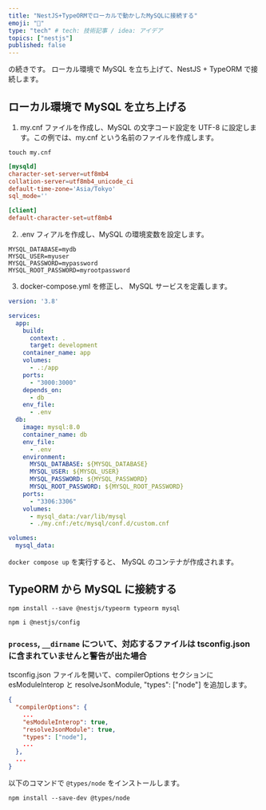 ```yaml
---
title: "NestJS+TypeORMでローカルで動かしたMySQLに接続する"
emoji: "📘"
type: "tech" # tech: 技術記事 / idea: アイデア
topics: ["nestjs"]
published: false
---
```


[]()の続きです。
ローカル環境で MySQL を立ち上げて、NestJS + TypeORM で接続します。

## ローカル環境で MySQL を立ち上げる

1. my.cnf ファイルを作成し、MySQL の文字コード設定を UTF-8 に設定します。この例では、my.cnf という名前のファイルを作成します。

```shell
touch my.cnf
```

```txt:my.cnf
[mysqld]
character-set-server=utf8mb4
collation-server=utf8mb4_unicode_ci
default-time-zone='Asia/Tokyo'
sql_mode=''

[client]
default-character-set=utf8mb4
```

2. .env フィアルを作成し、MySQL の環境変数を設定します。

```
MYSQL_DATABASE=mydb
MYSQL_USER=myuser
MYSQL_PASSWORD=mypassword
MYSQL_ROOT_PASSWORD=myrootpassword
```

3. docker-compose.yml を修正し、 MySQL サービスを定義します。

```yml:docker-compose.yml
version: '3.8'

services:
  app:
    build:
      context: .
      target: development
    container_name: app
    volumes:
      - .:/app
    ports:
      - "3000:3000"
    depends_on:
      - db
    env_file:
      - .env
  db:
    image: mysql:8.0
    container_name: db
    env_file:
      - .env
    environment:
      MYSQL_DATABASE: ${MYSQL_DATABASE}
      MYSQL_USER: ${MYSQL_USER}
      MYSQL_PASSWORD: ${MYSQL_PASSWORD}
      MYSQL_ROOT_PASSWORD: ${MYSQL_ROOT_PASSWORD}
    ports:
      - "3306:3306"
    volumes:
      - mysql_data:/var/lib/mysql
      - ./my.cnf:/etc/mysql/conf.d/custom.cnf

volumes:
  mysql_data:
```

`docker compose up` を実行すると、 MySQL のコンテナが作成されます。

## TypeORM から MySQL に接続する

```shell
npm install --save @nestjs/typeorm typeorm mysql
```

```shell
npm i @nestjs/config
```

### `process`, `__dirname` について、対応するファイルは tsconfig.json に含まれていませんと警告が出た場合

tsconfig.json ファイルを開いて、compilerOptions セクションに esModuleInterop と resolveJsonModule, "types": ["node"] を追加します。

```json:tsconfig.json
{
  "compilerOptions": {
    ...
    "esModuleInterop": true,
    "resolveJsonModule": true,
    "types": ["node"],
    ...
  },
  ...
}
```

以下のコマンドで `@types/node` をインストールします。

```shell
npm install --save-dev @types/node
```
